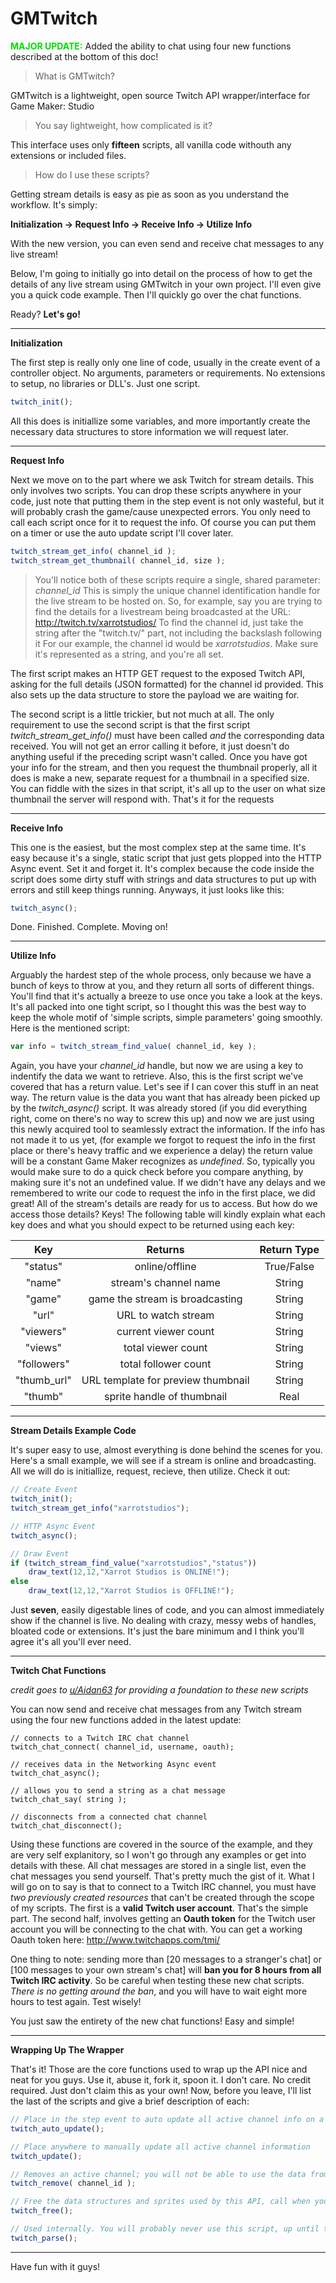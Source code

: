 # GMTwitch

<b><span style="color:#00DD00;">MAJOR UPDATE:</span></b> Added the ability to chat using four new functions described at the bottom of this doc!

> What is GMTwitch?

GMTwitch is a lightweight, open source Twitch API wrapper/interface for Game Maker: Studio

> You say lightweight, how complicated is it?

This interface uses only **fifteen** scripts, all vanilla code withouth any extensions or included files.

> How do I use these scripts?

Getting stream details is easy as pie as soon as you understand the workflow. It's simply:

**Initialization -> Request Info -> Receive Info -> Utilize Info**

With the new version, you can even send and receive chat messages to any live stream!

Below, I'm going to initially go into detail on the process of how to get the details of any live stream using
GMTwitch in your own project. I'll even give you a quick code example. Then I'll quickly go over the chat functions.

Ready? **Let's go!**

___

**Initialization**

The first step is really only one line of code, usually in the create event of a controller object.
No arguments, parameters or requirements. No extensions to setup, no libraries or DLL's. Just one script.

```javascript
twitch_init();
```

All this does is initiallize some variables, and more importantly create the necessary data structures
to store information we will request later.

___

**Request Info**

Next we move on to the part where we ask Twitch for stream details. This only involves two scripts.
You can drop these scripts anywhere in your code, just note that putting them in the step event is not only
wasteful, but it will probably crash the game/cause unexpected errors. You only need to call each script once
for it to request the info. Of course you can put them on a timer or use the auto update script I'll cover later.

```javascript
twitch_stream_get_info( channel_id );
twitch_stream_get_thumbnail( channel_id, size );
```

> You'll notice both of these scripts require a single, shared parameter: *channel_id*
> This is simply the unique channel identification handle for the live stream to be hosted on. So, for example, say
> you are trying to find the details for a livestream being broadcasted at the URL: http://twitch.tv/xarrotstudios/
> To find the channel id, just take the string after the "twitch.tv/" part, not including the backslash following it
> For our example, the channel id would be *xarrotstudios*. Make sure it's represented as a string, and you're all set.

The first script makes an HTTP GET request to the exposed Twitch API, asking for the full details (JSON formatted)
for the channel id provided. This also sets up the data structure to store the payload we are waiting for.

The second script is a little trickier, but not much at all. The only requirement to use the second script is that
the first script *twitch_stream_get_info()* must have been called *and* the corresponding data received. You will
not get an error calling it before, it just doesn't do anything useful if the preceding script wasn't called.
Once you have got your info for the stream, and then you request the thumbnail properly, all it does is make a
new, separate request for a thumbnail in a specified size. You can fiddle with the sizes in that script, it's all
up to the user on what size thumbnail the server will respond with. That's it for the requests

___

**Receive Info**

This one is the easiest, but the most complex step at the same time. It's easy because it's a single, static script
that just gets plopped into the HTTP Async event. Set it and forget it. It's complex because the code inside the
script does some dirty stuff with strings and data structures to put up with errors and still keep things running.
Anyways, it just looks like this:

```javascript
twitch_async();
```

Done. Finished. Complete. Moving on!

___

**Utilize Info**

Arguably the hardest step of the whole process, only because we have a bunch of keys to throw at you, and they return
all sorts of different things. You'll find that it's actually a breeze to use once you take a look at the keys.
It's all packed into one tight script, so I thought this was the best way to keep the whole
motif of 'simple scripts, simple parameters' going smoothly. Here is the mentioned script:

```javascript
var info = twitch_stream_find_value( channel_id, key );
```

Again, you have your *channel_id* handle, but now we are using a key to indentify the data we want to retrieve. Also,
this is the first script we've covered that has a return value. Let's see if I can cover this stuff in an neat way.
The return value is the data you want that has already been picked up by the *twitch_async()* script. It was already
stored (if you did everything right, come on there's no way to screw this up) and now we are just using this
newly acquired tool to seamlessly extract the information. If the info has not made it to us yet, (for example
we forgot to request the info in the first place or there's heavy traffic and we experience a delay) the return value
will be a constant Game Maker recognizes as *undefined*. So, typically you would make sure to do a quick check before
you compare anything, by making sure it's not an undefined value. If we didn't have any delays and we remembered to
write our code to request the info in the first place, we did great! All of the stream's details are ready for us to
access. But how do we access those details? Keys! The following table will kindly explain what each key does and
what you should expect to be returned using each key:

| Key           | Returns       | Return Type  |
|:-------------:|:-------------:|:-----:|
| "status"      | online/offline | True/False |
| "name"        | stream's channel name | String |
| "game" | game the stream is broadcasting | String |
| "url"        | URL to watch stream | String |
| "viewers" | current viewer count | String |
| "views" | total viewer count | String |
| "followers" | total follower count | String |
| "thumb_url" | URL template for preview thumbnail | String |
| "thumb" | sprite handle of thumbnail | Real |

___

**Stream Details Example Code**

It's super easy to use, almost everything is done behind the scenes for you. Here's a small example, we will see if a stream is online and broadcasting. All we will do is initiallize, request, recieve, then utilize. Check it out:

```javascript
// Create Event
twitch_init();
twitch_stream_get_info("xarrotstudios");

// HTTP Async Event
twitch_async();

// Draw Event
if (twitch_stream_find_value("xarrotstudios","status"))
    draw_text(12,12,"Xarrot Studios is ONLINE!");
else
    draw_text(12,12,"Xarrot Studios is OFFLINE!");
```

Just **seven**, easily digestable lines of code, and you can almost immediately show if the channel is live. No dealing with crazy, messy webs of handles, bloated code or extensions. It's just the bare minimum and I think you'll agree it's all you'll ever need.

___

**Twitch Chat Functions**

*credit goes to [u/Aidan63](https://www.reddit.com/user/Aidan63) for providing a foundation to these new scripts*

You can now send and receive chat messages from any Twitch stream using the four new functions added in the latest update:

```
// connects to a Twitch IRC chat channel
twitch_chat_connect( channel_id, username, oauth);

// receives data in the Networking Async event
twitch_chat_async();

// allows you to send a string as a chat message
twitch_chat_say( string );

// disconnects from a connected chat channel
twitch_chat_disconnect();
```

Using these functions are covered in the source of the example, and they are very self explanitory, so I won't go
through any examples or get into details with these. All chat messages are stored in a single list, even the chat
messages you send yourself. That's pretty much the gist of it. What I will go on to say is that to connect
to a Twitch IRC channel, you must have *two previously created resources* that can't be created
through the scope of my scripts. The first is a **valid Twitch user account**. That's the simple part.
The second half, involves getting an **Oauth token** for the Twitch user account you will be connecting
to the chat with. You can get a working Oauth token here: http://www.twitchapps.com/tmi/

One thing to note: sending more than [20 messages to a stranger's chat] or [100 messages to your own stream's chat]
will **ban you for 8 hours from all Twitch IRC activity**. So be careful when testing these new chat scripts. *There is
no getting around the ban*, and you will have to wait eight more hours to test again. Test wisely!

You just saw the entirety of the new chat functions! Easy and simple!

___

**Wrapping Up The Wrapper**

That's it! Those are the core functions used to wrap up the API nice and neat for you guys. Use it, abuse it, fork it,
spoon it. I don't care. No credit required. Just don't claim this as your own! Now, before you leave, I'll
list the last of the scripts and give a brief description of each:

```javascript
// Place in the step event to auto update all active channel info on a timer
twitch_auto_update();

// Place anywhere to manually update all active channel information
twitch_update();

// Removes an active channel; you will not be able to use the data from this channel until requesting it again
twitch_remove( channel_id );

// Free the data structures and sprites used by this API, call when you want to stop using it
twitch_free();

// Used internally. You will probably never use this script, up until the heat death of the universe.
twitch_parse();
```

___

Have fun with it guys!
